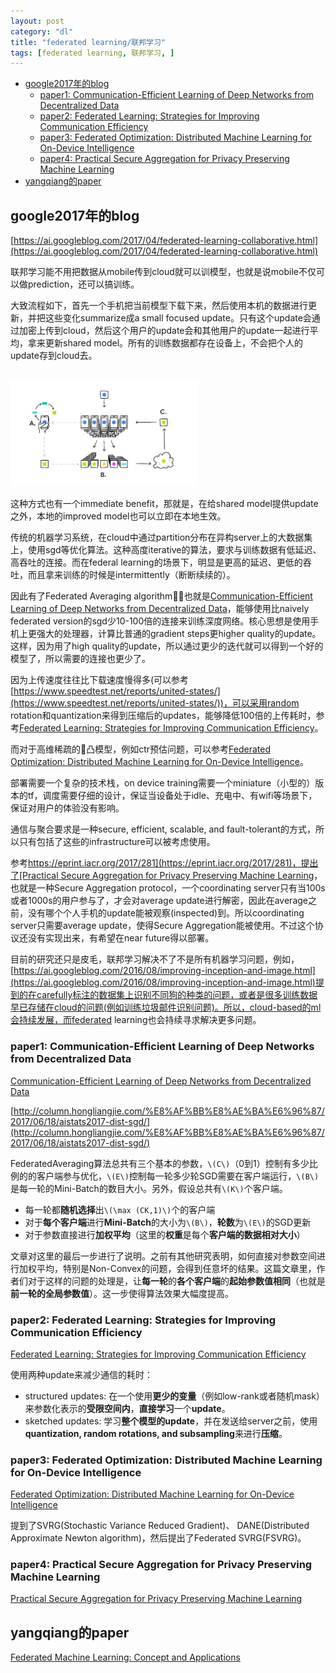 ```yaml
---
layout: post
category: "dl"
title: "federated learning/联邦学习"
tags: [federated learning, 联邦学习, ]
---
```


<!-- TOC -->

- [google2017年的blog](#google2017年的blog)
    - [paper1: Communication-Efficient Learning of Deep Networks from Decentralized Data](#paper1-communication-efficient-learning-of-deep-networks-from-decentralized-data)
    - [paper2: Federated Learning: Strategies for Improving Communication Efficiency](#paper2-federated-learning-strategies-for-improving-communication-efficiency)
    - [paper3: Federated Optimization: Distributed Machine Learning for On-Device Intelligence](#paper3-federated-optimization-distributed-machine-learning-for-on-device-intelligence)
    - [paper4: Practical Secure Aggregation for Privacy Preserving Machine Learning](#paper4-practical-secure-aggregation-for-privacy-preserving-machine-learning)
- [yangqiang的paper](#yangqiang的paper)

<!-- /TOC -->

## google2017年的blog

[https://ai.googleblog.com/2017/04/federated-learning-collaborative.html](https://ai.googleblog.com/2017/04/federated-learning-collaborative.html)

联邦学习能不用把数据从mobile传到cloud就可以训模型，也就是说mobile不仅可以做prediction，还可以搞训练。

大致流程如下，首先一个手机把当前模型下载下来，然后使用本机的数据进行更新，并把这些变化summarize成a small focused update。只有这个update会通过加密上传到cloud，然后这个用户的update会和其他用户的update一起进行平均，拿来更新shared model。所有的训练数据都存在设备上，不会把个人的update存到cloud去。

<html>
<br/>
<img src='../assets/FederatedLearning_FinalFiles_Flow Chart1.png' style='max-width: 300px'/>
<br/>
</html>

这种方式也有一个immediate benefit，那就是，在给shared model提供update之外，本地的improved model也可以立即在本地生效。

传统的机器学习系统，在cloud中通过partition分布在异构server上的大数据集上，使用sgd等优化算法。这种高度iterative的算法，要求与训练数据有低延迟、高吞吐的连接。而在federal learning的场景下，明显是更高的延迟、更低的吞吐，而且拿来训练的时候是intermittently（断断续续的）。

因此有了Federated Averaging algorithm，也就是[Communication-Efficient Learning of Deep Networks from Decentralized Data](https://arxiv.org/abs/1602.05629)，能够使用比naively federated version的sgd少10-100倍的连接来训练深度网络。核心思想是使用手机上更强大的处理器，计算比普通的gradient steps更higher quality的update。这样，因为用了high quality的update，所以通过更少的迭代就可以得到一个好的模型了，所以需要的连接也更少了。

因为上传速度往往比下载速度慢得多(可以参考[https://www.speedtest.net/reports/united-states/](https://www.speedtest.net/reports/united-states/))，可以采用random rotation和quantization来得到压缩后的updates，能够降低100倍的上传耗时，参考[Federated Learning: Strategies for Improving Communication Efficiency](https://arxiv.org/abs/1610.05492)。

而对于高维稀疏的凸模型，例如ctr预估问题，可以参考[Federated Optimization: Distributed Machine Learning for On-Device Intelligence](https://arxiv.org/abs/1610.02527)。

部署需要一个复杂的技术栈，on device training需要一个miniature（小型的）版本的tf，调度需要仔细的设计，保证当设备处于idle、充电中、有wifi等场景下，保证对用户的体验没有影响。

通信与聚合要求是一种secure, efficient, scalable, and fault-tolerant的方式，所以只有包括了这些的infrastructure可以被考虑使用。

参考[https://eprint.iacr.org/2017/281](https://eprint.iacr.org/2017/281)，提出了[Practical Secure Aggregation for Privacy Preserving Machine Learning](https://eprint.iacr.org/2017/281.pdf)，也就是一种Secure Aggregation protocol，一个coordinating server只有当100s或者1000s的用户参与了，才会对average update进行解密，因此在average之前，没有哪个个人手机的update能被观察(inspected)到。所以coordinating server只需要average update，使得Secure Aggregation能被使用。不过这个协议还没有实现出来，有希望在near future得以部署。

目前的研究还只是皮毛，联邦学习解决不了不是所有机器学习问题，例如，[https://ai.googleblog.com/2016/08/improving-inception-and-image.html](https://ai.googleblog.com/2016/08/improving-inception-and-image.html)提到的在carefully标注的数据集上识别不同狗的种类的问题，或者是很多训练数据早已存储在cloud的问题(例如训练垃圾邮件识别问题)。所以，cloud-based的ml会持续发展，而federated learning也会持续寻求解决更多问题。

### paper1: Communication-Efficient Learning of Deep Networks from Decentralized Data

[Communication-Efficient Learning of Deep Networks from Decentralized Data](https://arxiv.org/abs/1602.05629)

[http://column.hongliangjie.com/%E8%AF%BB%E8%AE%BA%E6%96%87/2017/06/18/aistats2017-dist-sgd/](http://column.hongliangjie.com/%E8%AF%BB%E8%AE%BA%E6%96%87/2017/06/18/aistats2017-dist-sgd/)

FederatedAveraging算法总共有三个基本的参数，`\(C\)`（0到1）控制有多少比例的的客户端参与优化，`\(E\)`控制每一轮多少轮SGD需要在客户端运行，`\(B\)`是每一轮的Mini-Batch的数目大小。另外，假设总共有`\(K\)`个客户端。

+ 每一轮都**随机选择**出`\(\max (CK,1)\)`个的客户端
+ 对于**每个客户端**进行**Mini-Batch**的大小为`\(B\)`，**轮数**为`\(E\)`的SGD更新
+ 对于参数直接进行**加权平均**（这里的**权重**是每个**客户端的数据相对大小**）

文章对这里的最后一步进行了说明。之前有其他研究表明，如何直接对参数空间进行加权平均，特别是Non-Convex的问题，会得到任意坏的结果。这篇文章里，作者们对于这样的问题的处理是，让**每一轮**的**各个客户端**的**起始参数值相同**（也就是**前一轮的全局参数值**）。这一步使得算法效果大幅度提高。

### paper2: Federated Learning: Strategies for Improving Communication Efficiency

[Federated Learning: Strategies for Improving Communication Efficiency](https://arxiv.org/abs/1610.05492)

使用两种update来减少通信的耗时：

+ structured updates: 在一个使用**更少的变量**（例如low-rank或者随机mask）来参数化表示的**受限空间内**，**直接学习**一个**update**。
+ sketched updates: 学习**整个模型的update**，并在发送给server之前，使用**quantization, random rotations, and subsampling**来进行**压缩**。


### paper3: Federated Optimization: Distributed Machine Learning for On-Device Intelligence

[Federated Optimization: Distributed Machine Learning for On-Device Intelligence](https://arxiv.org/abs/1610.02527)

提到了SVRG(Stochastic Variance Reduced Gradient)、 DANE(Distributed Approximate Newton algorithm)，然后提出了Federated SVRG(FSVRG)。

### paper4: Practical Secure Aggregation for Privacy Preserving Machine Learning

[Practical Secure Aggregation for Privacy Preserving Machine Learning](https://eprint.iacr.org/2017/281.pdf)

## yangqiang的paper

[Federated Machine Learning: Concept and Applications](https://arxiv.org/pdf/1902.04885.pdf)

